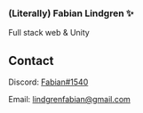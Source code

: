 ### (Literally) Fabian Lindgren ✨

Full stack web & Unity




## Contact
Discord: [Fabian#1540](https://discordapp.com/users/211521218896068609)

Email: lindgrenfabian@gmail.com
